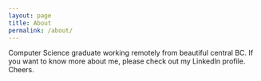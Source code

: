 ```yaml
---
layout: page
title: About
permalink: /about/
---
```


Computer Science graduate working remotely from beautiful central BC. If you want to know more about me, please check out my LinkedIn profile. Cheers.
